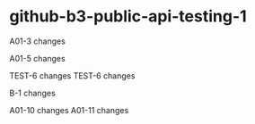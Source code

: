 # github-b3-public-api-testing-1


A01-3 changes

A01-5 changes

TEST-6 changes
TEST-6 changes

B-1 changes

A01-10 changes
A01-11 changes
